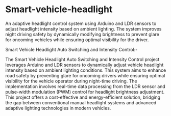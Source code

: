 # Smart-vehicle-headlight
An adaptive headlight control system using Arduino and LDR sensors to adjust headlight intensity based on ambient lighting. The system improves night driving safety by dynamically modifying brightness to prevent glare for oncoming vehicles while ensuring optimal visibility for the driver.

Smart Vehicle Headlight Auto Switching and Intensity Control:-

The Smart Vehicle Headlight Auto Switching and Intensity Control project leverages Arduino and LDR sensors to dynamically adjust vehicle headlight intensity based on ambient lighting conditions. This system aims to enhance road safety by preventing glare for oncoming drivers while ensuring optimal visibility for the vehicle operator during night-time driving. The implementation involves real-time data processing from the LDR sensor and pulse-width modulation (PWM) control for headlight brightness adjustment. This project offers a cost-effective and energy-efficient solution, bridging the gap between conventional manual headlight systems and advanced adaptive lighting technologies in modern vehicles.
